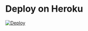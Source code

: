 # Deploy on Heroku

[![Deploy](https://www.herokucdn.com/deploy/button.svg)](https://heroku.com/deploy?template=https://github.com/kiloev/teleforward)
